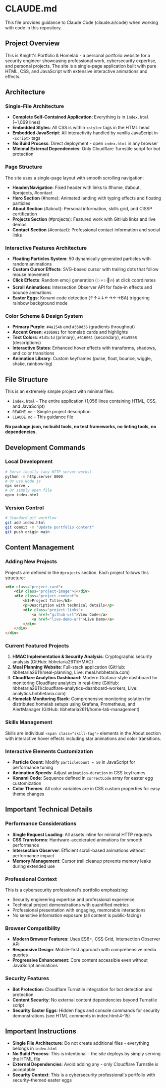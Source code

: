 # CLAUDE.md

This file provides guidance to Claude Code (claude.ai/code) when working with code in this repository.

## Project Overview

This is Knight's Portfolio & Homelab - a personal portfolio website for a security engineer showcasing professional work, cybersecurity expertise, and personal projects. The site is a single-page application built with pure HTML, CSS, and JavaScript with extensive interactive animations and effects.

## Architecture

### Single-File Architecture
- **Complete Self-Contained Application**: Everything is in `index.html` (~1,069 lines)
- **Embedded Styles**: All CSS is within `<style>` tags in the HTML head
- **Embedded JavaScript**: All interactivity handled by vanilla JavaScript in `<script>` tags
- **No Build Process**: Direct deployment - open `index.html` in any browser
- **Minimal External Dependencies**: Only Cloudflare Turnstile script for bot protection

### Page Structure
The site uses a single-page layout with smooth scrolling navigation:
- **Header/Navigation**: Fixed header with links to #home, #about, #projects, #contact
- **Hero Section** (#home): Animated landing with typing effects and floating particles
- **About Section** (#about): Personal information, skills grid, and CISSP certification
- **Projects Section** (#projects): Featured work with GitHub links and live demos
- **Contact Section** (#contact): Professional contact information and social links

### Interactive Features Architecture
- **Floating Particles System**: 50 dynamically generated particles with random animations
- **Custom Cursor Effects**: SVG-based cursor with trailing dots that follow mouse movement
- **Click Effects**: Random emoji generation (💥⭐✨🎉🔥) at click coordinates
- **Scroll Animations**: Intersection Observer API for fade-in effects and bounce animations
- **Easter Eggs**: Konami code detection (↑↑↓↓←→←→BA) triggering rainbow background mode

### Color Scheme & Design System
- **Primary Purple**: `#4a154b` and `#350d36` (gradients throughout)
- **Accent Green**: `#10b981` for homelab cards and highlights
- **Text Colors**: `#1d1c1d` (primary), `#616061` (secondary), `#4a5568` (descriptions)
- **Interactive States**: Enhanced hover effects with transforms, shadows, and color transitions
- **Animation Library**: Custom keyframes (pulse, float, bounce, wiggle, shake, rainbow-bg)

## File Structure

This is an extremely simple project with minimal files:
- `index.html` - The entire application (1,056 lines containing HTML, CSS, and JavaScript)
- `README.md` - Simple project description
- `CLAUDE.md` - This guidance file

**No package.json, no build tools, no test frameworks, no linting tools, no dependencies.**

## Development Commands

### Local Development
```bash
# Serve locally (any HTTP server works)
python -m http.server 8000
# Or use Node.js
npx serve .
# Or simply open file
open index.html
```

### Version Control
```bash
# Standard git workflow
git add index.html
git commit -m "Update portfolio content"
git push origin main
```

## Content Management

### Adding New Projects
Projects are defined in the `#projects` section. Each project follows this structure:
```html
<div class="project-card">
    <div class="project-image">🔐</div>
    <div class="project-content">
        <h3>Project Title</h3>
        <p>Description with technical details</p>
        <div class="project-links">
            <a href="github-url">View Code</a>
            <a href="live-demo-url">Live Demo</a>
        </div>
    </div>
</div>
```

### Current Featured Projects
1. **HMAC Implementation & Security Analysis**: Cryptographic security analysis (GitHub: hbhetaria2611/HMAC)
2. **Meal Planning Website**: Full-stack application (GitHub: hbhetaria2611/meal-planning, Live: meal.hnbhetaria.com)
3. **Cloudflare Analytics Dashboard**: Modern Grafana-style dashboard for monitoring Cloudflare analytics in real-time (GitHub: hbhetaria2611/cloudflare-analytics-dashboard-workers, Live: analytics.hnbhetaria.com)
4. **Homelab Monitoring Stack**: Comprehensive monitoring solution for distributed homelab setups using Grafana, Prometheus, and AlertManager (GitHub: hbhetaria2611/home-lab-management)

### Skills Management
Skills are individual `<span class="skill-tag">` elements in the About section with interactive hover effects including star animations and color transitions.

### Interactive Elements Customization
- **Particle Count**: Modify `particleCount = 50` in JavaScript for performance tuning
- **Animation Speeds**: Adjust `animation-duration` in CSS keyframes
- **Konami Code**: Sequence defined in `correctCode` array for easter egg customization
- **Color Themes**: All color variables are in CSS custom properties for easy theme changes

## Important Technical Details

### Performance Considerations
- **Single Request Loading**: All assets inline for minimal HTTP requests
- **CSS Transforms**: Hardware-accelerated animations for smooth performance
- **Intersection Observer**: Efficient scroll-based animations without performance impact
- **Memory Management**: Cursor trail cleanup prevents memory leaks during extended use

### Professional Context
This is a cybersecurity professional's portfolio emphasizing:
- Security engineering expertise and professional experience
- Technical project demonstrations with quantified metrics
- Professional presentation with engaging, memorable interactions
- No sensitive information exposure (all content is public-facing)

### Browser Compatibility
- **Modern Browser Features**: Uses ES6+, CSS Grid, Intersection Observer API
- **Responsive Design**: Mobile-first approach with comprehensive media queries
- **Progressive Enhancement**: Core content accessible even without JavaScript animations

### Security Features
- **Bot Protection**: Cloudflare Turnstile integration for bot detection and protection
- **Content Security**: No external content dependencies beyond Turnstile script
- **Security Easter Eggs**: Hidden flags and console commands for security demonstrations (see HTML comments in index.html:4-15)

## Important Instructions
- **Single File Architecture**: Do not create additional files - everything belongs in `index.html`
- **No Build Process**: This is intentional - the site deploys by simply serving the HTML file
- **External Dependencies**: Avoid adding any - only Cloudflare Turnstile is acceptable
- **Security Context**: This is a cybersecurity professional's portfolio with security-themed easter eggs